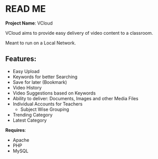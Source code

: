 # READ ME
**Project Name**: VCloud

VCloud aims to provide easy delivery of video content to a classroom.

Meant to run on a Local Network.

## Features:
    
- Easy Upload
- Keywords for better Searching
- Save for later (Bookmark) 
- Video History
- Video Suggestions based on Keywords
- Ability to deliver: Documents, Images and other Media Files
- Individual Accounts for Teachers
    - Subject Wise Grouping
- Trending Category
- Latest Category

**Requires**: 
- Apache
- PHP
- MySQL

